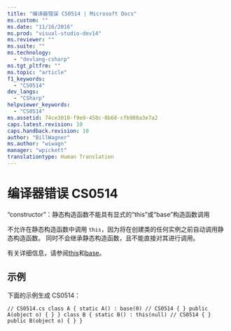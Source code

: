 ```yaml
---
title: "编译器错误 CS0514 | Microsoft Docs"
ms.custom: ""
ms.date: "11/16/2016"
ms.prod: "visual-studio-dev14"
ms.reviewer: ""
ms.suite: ""
ms.technology: 
  - "devlang-csharp"
ms.tgt_pltfrm: ""
ms.topic: "article"
f1_keywords: 
  - "CS0514"
dev_langs: 
  - "CSharp"
helpviewer_keywords: 
  - "CS0514"
ms.assetid: 74ce3010-f9e9-458c-8b68-cfb908a3e7a2
caps.latest.revision: 10
caps.handback.revision: 10
author: "BillWagner"
ms.author: "wiwagn"
manager: "wpickett"
translationtype: Human Translation
---
```

# 编译器错误 CS0514
“constructor”：静态构造函数不能具有显式的“this”或“base”构造函数调用  
  
 不允许在静态构造函数中调用 `this`，因为将在创建类的任何实例之前自动调用静态构造函数。 同时不会继承静态构造函数，且不能直接对其进行调用。  
  
 有关详细信息，请参阅[this](../../csharp/language-reference/keywords/this.md)和[base](../../csharp/language-reference/keywords/base.md)。  
  
## 示例  
 下面的示例生成 CS0514：  
  
```  
// CS0514.cs class A { static A() : base(0) // CS0514 { } public A(object o) { } } class B { static B() : this(null) // CS0514 { } public B(object o) { } }  
```